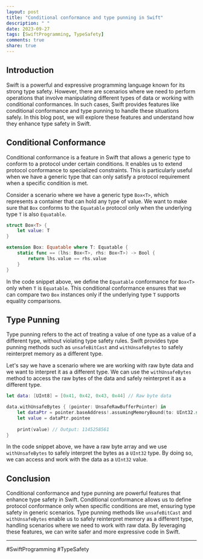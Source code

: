 ```yaml
---
layout: post
title: "Conditional conformance and type punning in Swift"
description: " "
date: 2023-09-27
tags: [SwiftProgramming, TypeSafety]
comments: true
share: true
---
```


## Introduction

Swift is a powerful and expressive programming language known for its strong type safety. However, there are scenarios where we need to perform operations that involve manipulating different types of data or working with conditional conformances. In such cases, Swift provides features like conditional conformance and type punning to handle these situations safely. In this blog post, we will explore these features and understand how they enhance type safety in Swift.

## Conditional Conformance

Conditional conformance is a feature in Swift that allows a generic type to conform to a protocol under certain conditions. It enables us to extend protocol conformance to specialized constraints. This is particularly useful when we have a generic type that can only satisfy a protocol requirement when a specific condition is met.

Consider a scenario where we have a generic type `Box<T>`, which represents a container that can hold any type of value. We want to make sure that `Box` conforms to the `Equatable` protocol only when the underlying type `T` is also `Equatable`.

```swift
struct Box<T> {
    let value: T
}

extension Box: Equatable where T: Equatable {
    static func == (lhs: Box<T>, rhs: Box<T>) -> Bool {
        return lhs.value == rhs.value
    }
}
```

In the code snippet above, we define the `Equatable` conformance for `Box<T>` only when `T` is `Equatable`. This conditional conformance ensures that we can compare two `Box` instances only if the underlying type `T` supports equality comparisons.

## Type Punning

Type punning refers to the act of treating a value of one type as a value of a different type, without violating type safety rules. Swift provides type punning methods such as `unsafeBitCast` and `withUnsafeBytes` to safely reinterpret memory as a different type.

Let's say we have a scenario where we are working with raw byte data and we want to interpret it as a different type. We can use the `withUnsafeBytes` method to access the raw bytes of the data and safely reinterpret it as a different type.

```swift
let data: [UInt8] = [0x41, 0x42, 0x43, 0x44] // Raw byte data

data.withUnsafeBytes { (pointer: UnsafeRawBufferPointer) in
    let dataPtr = pointer.baseAddress!.assumingMemoryBound(to: UInt32.self)
    let value = dataPtr.pointee
    
    print(value) // Output: 1145258561
}
```

In the code snippet above, we have a raw byte array and we use `withUnsafeBytes` to safely interpret the bytes as a `UInt32` type. By doing so, we can access and work with the data as a `UInt32` value.

## Conclusion

Conditional conformance and type punning are powerful features that enhance type safety in Swift. Conditional conformance allows us to define protocol conformance only when specific conditions are met, ensuring type safety in generic scenarios. Type punning methods like `unsafeBitCast` and `withUnsafeBytes` enable us to safely reinterpret memory as a different type, handling scenarios where we need to work with raw data. By leveraging these features, we can write safer and more expressive code in Swift.

---

#SwiftProgramming #TypeSafety